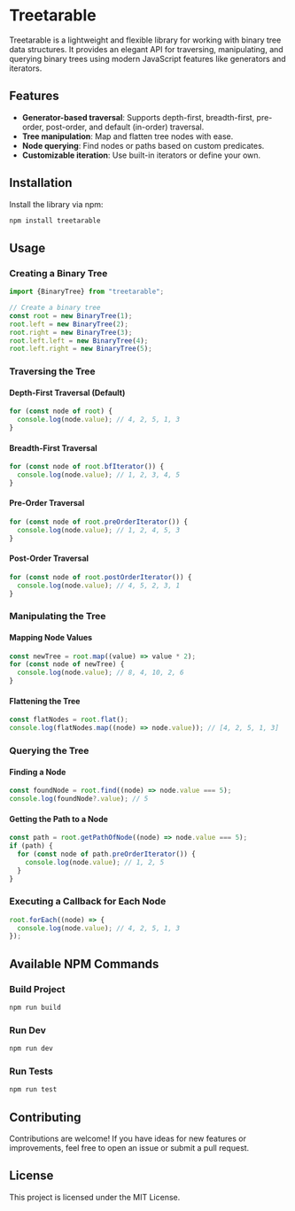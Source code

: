 # Treetarable

Treetarable is a lightweight and flexible library for working with binary tree data structures. It provides an elegant API for traversing, manipulating, and querying binary trees using modern JavaScript features like generators and iterators.

## Features

- **Generator-based traversal**: Supports depth-first, breadth-first, pre-order, post-order, and default (in-order) traversal.
- **Tree manipulation**: Map and flatten tree nodes with ease.
- **Node querying**: Find nodes or paths based on custom predicates.
- **Customizable iteration**: Use built-in iterators or define your own.

## Installation

Install the library via npm:

```bash
npm install treetarable
```

## Usage

### Creating a Binary Tree

```typescript
import {BinaryTree} from "treetarable";

// Create a binary tree
const root = new BinaryTree(1);
root.left = new BinaryTree(2);
root.right = new BinaryTree(3);
root.left.left = new BinaryTree(4);
root.left.right = new BinaryTree(5);
```

### Traversing the Tree

#### Depth-First Traversal (Default)

```typescript
for (const node of root) {
  console.log(node.value); // 4, 2, 5, 1, 3
}
```

#### Breadth-First Traversal

```typescript
for (const node of root.bfIterator()) {
  console.log(node.value); // 1, 2, 3, 4, 5
}
```

#### Pre-Order Traversal

```typescript
for (const node of root.preOrderIterator()) {
  console.log(node.value); // 1, 2, 4, 5, 3
}
```

#### Post-Order Traversal

```typescript
for (const node of root.postOrderIterator()) {
  console.log(node.value); // 4, 5, 2, 3, 1
}
```

### Manipulating the Tree

#### Mapping Node Values

```typescript
const newTree = root.map((value) => value * 2);
for (const node of newTree) {
  console.log(node.value); // 8, 4, 10, 2, 6
}
```

#### Flattening the Tree

```typescript
const flatNodes = root.flat();
console.log(flatNodes.map((node) => node.value)); // [4, 2, 5, 1, 3]
```

### Querying the Tree

#### Finding a Node

```typescript
const foundNode = root.find((node) => node.value === 5);
console.log(foundNode?.value); // 5
```

#### Getting the Path to a Node

```typescript
const path = root.getPathOfNode((node) => node.value === 5);
if (path) {
  for (const node of path.preOrderIterator()) {
    console.log(node.value); // 1, 2, 5
  }
}
```

### Executing a Callback for Each Node

```typescript
root.forEach((node) => {
  console.log(node.value); // 4, 2, 5, 1, 3
});
```

## Available NPM Commands

### Build Project

```bash
npm run build
```

### Run Dev

```bash
npm run dev
```

### Run Tests

```bash
npm run test
```

## Contributing

Contributions are welcome! If you have ideas for new features or improvements, feel free to open an issue or submit a pull request.

## License

This project is licensed under the MIT License.
